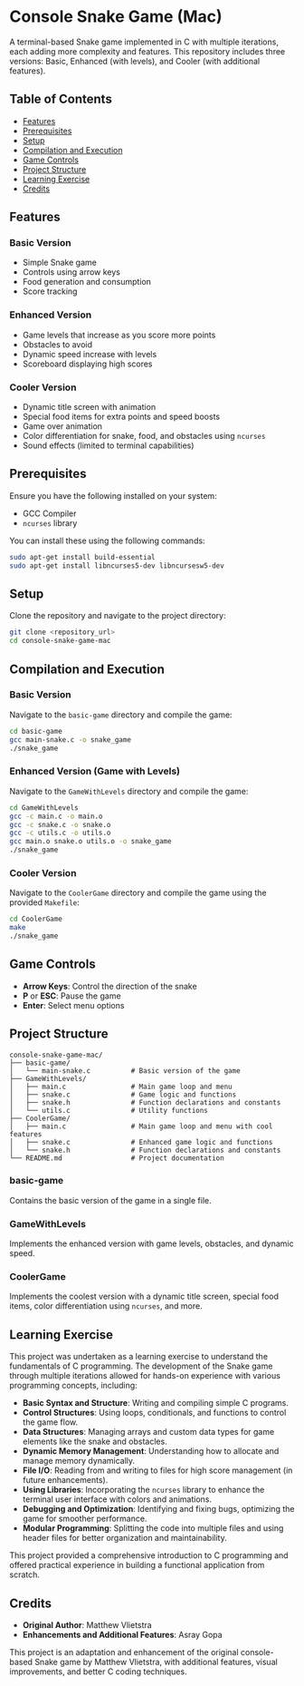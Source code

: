 # Console Snake Game (Mac)

A terminal-based Snake game implemented in C with multiple iterations, each adding more complexity and features. This repository includes three versions: Basic, Enhanced (with levels), and Cooler (with additional features).

## Table of Contents

- [Features](#features)
- [Prerequisites](#prerequisites)
- [Setup](#setup)
- [Compilation and Execution](#compilation-and-execution)
- [Game Controls](#game-controls)
- [Project Structure](#project-structure)
- [Learning Exercise](#learning-exercise)
- [Credits](#credits)

## Features

### Basic Version
- Simple Snake game
- Controls using arrow keys
- Food generation and consumption
- Score tracking

### Enhanced Version
- Game levels that increase as you score more points
- Obstacles to avoid
- Dynamic speed increase with levels
- Scoreboard displaying high scores

### Cooler Version
- Dynamic title screen with animation
- Special food items for extra points and speed boosts
- Game over animation
- Color differentiation for snake, food, and obstacles using `ncurses`
- Sound effects (limited to terminal capabilities)

## Prerequisites

Ensure you have the following installed on your system:

- GCC Compiler
- `ncurses` library

You can install these using the following commands:

```sh
sudo apt-get install build-essential
sudo apt-get install libncurses5-dev libncursesw5-dev
```

## Setup

Clone the repository and navigate to the project directory:

```sh
git clone <repository_url>
cd console-snake-game-mac
```

## Compilation and Execution

### Basic Version

Navigate to the `basic-game` directory and compile the game:

```sh
cd basic-game
gcc main-snake.c -o snake_game
./snake_game
```

### Enhanced Version (Game with Levels)

Navigate to the `GameWithLevels` directory and compile the game:

```sh
cd GameWithLevels
gcc -c main.c -o main.o
gcc -c snake.c -o snake.o
gcc -c utils.c -o utils.o
gcc main.o snake.o utils.o -o snake_game
./snake_game
```

### Cooler Version

Navigate to the `CoolerGame` directory and compile the game using the provided `Makefile`:

```sh
cd CoolerGame
make
./snake_game
```

## Game Controls

- **Arrow Keys**: Control the direction of the snake
- **P** or **ESC**: Pause the game
- **Enter**: Select menu options

## Project Structure

```
console-snake-game-mac/
├── basic-game/
│   └── main-snake.c          # Basic version of the game
├── GameWithLevels/
│   ├── main.c                # Main game loop and menu
│   ├── snake.c               # Game logic and functions
│   ├── snake.h               # Function declarations and constants
│   └── utils.c               # Utility functions
├── CoolerGame/
│   ├── main.c                # Main game loop and menu with cool features
│   ├── snake.c               # Enhanced game logic and functions
│   └── snake.h               # Function declarations and constants
└── README.md                 # Project documentation
```

### basic-game

Contains the basic version of the game in a single file.

### GameWithLevels

Implements the enhanced version with game levels, obstacles, and dynamic speed.

### CoolerGame

Implements the coolest version with a dynamic title screen, special food items, color differentiation using `ncurses`, and more.

## Learning Exercise

This project was undertaken as a learning exercise to understand the fundamentals of C programming. The development of the Snake game through multiple iterations allowed for hands-on experience with various programming concepts, including:

- **Basic Syntax and Structure**: Writing and compiling simple C programs.
- **Control Structures**: Using loops, conditionals, and functions to control the game flow.
- **Data Structures**: Managing arrays and custom data types for game elements like the snake and obstacles.
- **Dynamic Memory Management**: Understanding how to allocate and manage memory dynamically.
- **File I/O**: Reading from and writing to files for high score management (in future enhancements).
- **Using Libraries**: Incorporating the `ncurses` library to enhance the terminal user interface with colors and animations.
- **Debugging and Optimization**: Identifying and fixing bugs, optimizing the game for smoother performance.
- **Modular Programming**: Splitting the code into multiple files and using header files for better organization and maintainability.

This project provided a comprehensive introduction to C programming and offered practical experience in building a functional application from scratch.

## Credits

- **Original Author**: Matthew Vlietstra
- **Enhancements and Additional Features**: Asray Gopa

This project is an adaptation and enhancement of the original console-based Snake game by Matthew Vlietstra, with additional features, visual improvements, and better C coding techniques.
